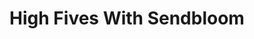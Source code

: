 ﻿---
layout: podcast
title: High Fives With Sendbloom
description: Ryan O'Hara takes you into the wild world of sales prospecting with special guest, David Sneider, who runs Growth and Customer Success at Sendbloom.
coverImage: ./img/podcast/podcast-image-29.jpg
refLink: leadiq.com

audioLinks: https://w.soundcloud.com/player/?url=https%3A%2F%2Fapi.soundcloud.com%2Ftracks%2F283084286&amp;auto_play=false&amp;show_artwork=true&amp;visual=true&amp;origin=twitter
webImage: ./img/podcast/video-img/image-29.png
---
